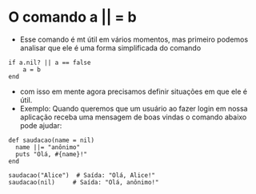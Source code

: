 # O comando a || = b
- Esse comando é mt útil em vários momentos, mas primeiro podemos analisar que ele é uma forma simplificada do comando

````
if a.nil? || a == false
    a = b
end
````

- com isso em mente agora precisamos definir situações em que ele é útil.
- Exemplo: Quando queremos que um usuário ao fazer login em nossa aplicação receba uma mensagem de boas vindas o comando abaixo pode ajudar:

````
def saudacao(name = nil)
  name ||= "anônimo"
  puts "Olá, #{name}!"
end

saudacao("Alice")  # Saída: "Olá, Alice!"
saudacao(nil)     # Saída: "Olá, anônimo!"
````